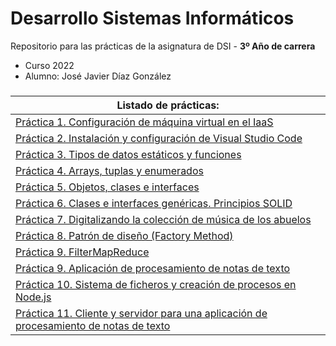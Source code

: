 
# Desarrollo Sistemas Informáticos

Repositorio para las prácticas de la asignatura de DSI - **3º Año de carrera**
- Curso 2022
- Alumno: José Javier Díaz González

###
| **Listado de prácticas:** |
| --- |
| [Práctica 1. Configuración de máquina virtual en el IaaS](https://github.com/alu0101128894/DSI/tree/main/p01) |
| [Práctica 2. Instalación y configuración de Visual Studio Code](https://github.com/alu0101128894/DSI/tree/main/p02) |
| [Práctica 3. Tipos de datos estáticos y funciones](https://github.com/alu0101128894/DSI/tree/main/p03) |
| [Práctica 4. Arrays, tuplas y enumerados](https://github.com/alu0101128894/DSI/tree/main/p04) |
| [Práctica 5. Objetos, clases e interfaces](https://github.com/alu0101128894/DSI/tree/main/p05) |
| [Práctica 6. Clases e interfaces genéricas. Principios SOLID](https://github.com/alu0101128894/DSI/tree/main/p06) |
| [Práctica 7. Digitalizando la colección de música de los abuelos](https://github.com/alu0101128894/DSI/tree/main/p07) |
| [Práctica 8. Patrón de diseño (Factory Method)](https://github.com/alu0101128894/DSI/tree/main/p08) |
| [Práctica 9. FilterMapReduce](https://github.com/alu0101128894/DSI/tree/main/p09-modi) |
| [Práctica 9. Aplicación de procesamiento de notas de texto](https://github.com/alu0101128894/DSI/tree/main/p09) |
| [Práctica 10. Sistema de ficheros y creación de procesos en Node.js](https://github.com/alu0101128894/DSI/tree/main/p10) |
| [Práctica 11. Cliente y servidor para una aplicación de procesamiento de notas de texto](https://github.com/alu0101128894/DSI/tree/main/p11) |